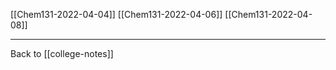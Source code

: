 
[[Chem131-2022-04-04]]
[[Chem131-2022-04-06]]
[[Chem131-2022-04-08]]



---
Back to [[college-notes]]